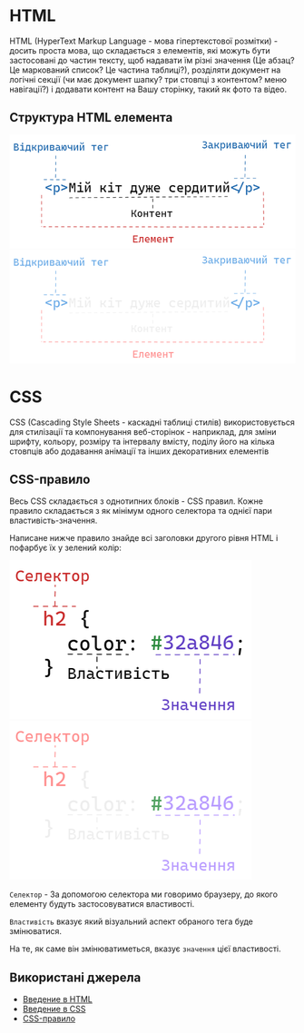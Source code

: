 # HTML

HTML (HyperText Markup Language - мова гіпертекстової розмітки) - досить проста мова, що складається з елементів, які можуть бути застосовані до частин тексту, щоб надавати їм різні значення (Це абзац? Це маркований список? Це частина таблиці?), розділяти документ на логічні секції (чи має документ шапку? три стовпці з контентом? меню навігації?) і додавати контент на Вашу сторінку, такий як фото та відео.

## Структура HTML елемента

![Структура HTML елемента](/web/img/html-element.png#gh-light-mode-only)![Структура HTML елемента](/web/img/html-element-dark.png#gh-dark-mode-only)

# CSS

CSS (Cascading Style Sheets - каскадні таблиці стилів) використовується для стилізації та компонування веб-сторінок - наприклад, для зміни шрифту, кольору, розміру та інтервалу вмісту, поділу його на кілька стовпців або додавання анімації та інших декоративних елементів

## CSS-правило

Весь CSS складається з однотипних блоків - CSS правил. Кожне правило складається з як мінімум одного селектора та однієї пари властивість-значення.

Написане нижче правило знайде всі заголовки другого рівня HTML і пофарбує їх у зелений колір:

![CSS-правило](/web/img/css-rule.png#gh-light-mode-only)![CSS-правило](/web/img/css-rule-dark.png#gh-dark-mode-only)

`Селектор` - За допомогою селектора ми говоримо браузеру, до якого елементу будуть застосовуватися властивості.

`Властивість` вказує який візуальний аспект обраного тега буде змінюватися.

На те, як саме він змінюватиметься, вказує `значення` цієї властивості.

## Використані джерела

- [Введение в HTML](https://developer.mozilla.org/ru/docs/Learn/HTML/Introduction_to_HTML)
- [Введение в CSS](https://developer.mozilla.org/ru/docs/Learn/CSS/First_steps)
- [CSS-правило](https://doka.guide/css/css-rule/)